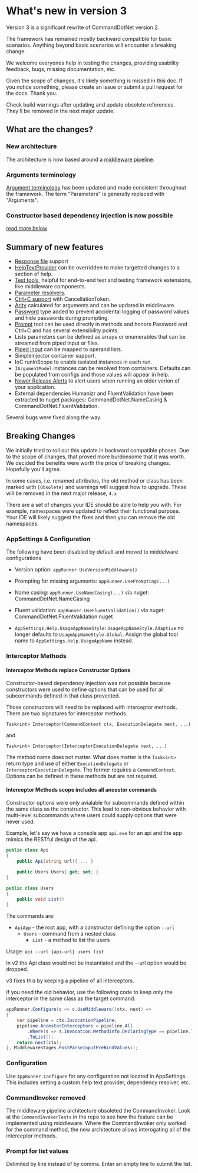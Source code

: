 # What's new in version 3

Version 3 is a significant rewrite of CommandDotNet version 2.

The framework has remained mostly backward compatible for basic scenarios. 
Anything beyond basic scenarios will encounter a breaking change.

We welcome everyones help in testing the changes, providing usability feedback, bugs, missing documentation, etc.

Given the scope of changes, it's likely something is missed in this doc. If you notice something, please create an issue or submit a pull request for the docs.  Thank you.

Check build warnings after updating and update obsolete references.  They'll be removed in the next major update.

## What are the changes?

### New architecture
The architecture is now based around a [middleware pipeline](../Extensibility/middleware.md).

### Arguments terminology
[Argument terminology](../DefiningCommands/argument-terminology.md) has been updated and made consistent throughout the framework. The term "Parameters" is generally replaced with "Arguments".

### Constructor based dependency injection is now possible
[read more below](#interceptor-methods)

## Summary of new features

* [Response file](../Middleware/response-files.md) support 
* [HelpTextProvider](../Extensibility/help.md) can be overridden to make targetted changes to a section of help.
* [Test tools](test-tools.md), helpful for end-to-end test and testing framework extensions, like middleware components.
* [Parameter resolvers](../Extensibility/parameter-resolvers.md).
* [Ctrl+C support](../Middleware/cancellation.md) with CancellationToken.
* [Arity](../DefiningCommands/argument-arity.md) calculated for arguments and can be updated in middleware.
* [Password](../DefiningCommands/passwords.md) type added to prevent accidental logging of password values and hide passwords during prompting.
* [Prompt](../Middleware/prompting.md) tool can be used directly in methods and honors Password and Ctrl+C and has several extensibility points.
* Lists parameters can be defined as arrays or enumerables that can be streamed from piped input or files.
* [Piped input](../Middleware/piped-arguments.md) can be mapped to operand lists.
* SimpleInjector container support.
* IoC runInScope to enable isolated instances in each run.
* `IArgumentModel` instances can be resolved from containers. Defaults can be populated from configs and those values will appear in help.
* [Newer Release Alerts](../Middleware/newer-release-alerts.md) to alert users when running an older verion of your application.
* External dependencies Humanizr and FluentValidation have been extracted to nuget packages: CommandDotNet.NameCasing & CommandDotNet.FluentValidation.

Several bugs were fixed along the way.

## Breaking Changes

We initially tried to roll out this update in backward compatible phases. Due to the scope of changes, that proved more burdonsome that it was worth. We decided the benefits were worth the price of breaking changes. Hopefully you'll agree.

In some cases, i.e. renamed attributes, the old method or class has been marked with `[Obsolete]` and warnings will suggest how to upgrade.  These will be removed in the next major release, `4.x`

There are a set of changes your IDE should be able to help you with.  For example, namespaces were updated to reflect their functional purpose. Your IDE will likely suggest the fixes and then you can remove the old namespaces. 

### AppSettings & Configuration

The following have been disabled by default and moved to middelware configurations

* Version option: `appRunner.UseVersionMiddleware()`
* Prompting for missing arguments: `appRunner.UsePrompting(...)`
* Name casing: `appRunner.UseNameCasing(...)` via nuget: CommandDotNet.NameCasing
* Fluent validation: `appRunner.UseFluentValidation()` via nuget: CommandDotNet.FluentValidation nuget

* `AppSettings.Help.UsageAppNameStyle`: `UsageAppNameStyle.Adaptive` no longer defaults to `UsageAppNameStyle.Global`. Assign the global tool name to `AppSettings.Help.UsageAppName` instead.

### Interceptor Methods

#### Interceptor Methods replace Constructor Options 

Constructor-based dependency injection was not possible because constructors were used to define options that can be used for all subcommands defined in that class prevented.

Those constructors will need to be replaced with interceptor methods.  There are two signatures for interceptor methods.

`Task<int> Interceptor(CommandContext ctx, ExecutionDelegate next, ...)`

and

`Task<int> Interceptor(InterceptorExecutionDelegate next, ...)`

The method name does not matter.  What does matter is the `Task<int>` return type and use of either `ExecutionDelegate` or `InterceptorExecutionDelegate`.  The former requires a `CommandContext`. Options can be defined in these methods but are not required.

#### Interceptor Methods scope includes all ancestor commands

Constructor options were only avialable for subcommands defined within the same class as the constructor.
This lead to non-obvious behavior with multi-level subcommands where users could supply options that were never used.

Example, let's say we have a console app `api.exe` for an api and the app mimics the RESTful design of the api. 

``` c#
public class Api
{
    public Api(string url){ ... }

    public Users Users{ get; set; }
}

public class Users
{
    public void List()
}
```

The commands are:

* `ApiApp` - the root app, with a constructor defining the option `--url`
  * `Users` - command from a nested class
    * `List` - a method to list the users

Usage: `api --url {api-url} users list`

In v2 the Api class would not be instantiated and the --url option would be dropped.  

v3 fixes this by keeping a pipeline of all interceptors.

If you need the old behavior, use the following code to keep only the interceptor in the same class as the target command. 

``` c#
appRunner.Configure(c => c.UseMiddleware((ctx, next) =>
{
    var pipeline = ctx.InvocationPipeline;
    pipeline.AncestorInterceptors = pipeline.All
        .Where(s => s.Invocation.MethodInfo.DeclaringType == pipeline.TargetCommand.Invocation.MethodInfo.DeclaringType)
        .ToList();
    return next(ctx);
}, MiddlewareStages.PostParseInputPreBindValues));
```

### Configuration

Use `AppRunner.Configure` for any configuration not located in AppSettings. This includes setting a custom help text provider, dependency resolver, etc.

### CommandInvoker removed
The middleware pipeline architecture obsoleted the CommandInvoker. Look at the `CommandInvokerTests` in the repo to see how the feature can be implemented using middleware. Where the CommandInvoker only worked for the command method, the new architecture allows interogating all of the interceptor methods.

### Prompt for list values
Delimited by line instead of by comma. Enter an empty line to submit the list.
